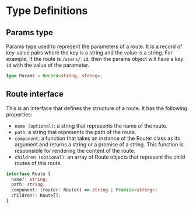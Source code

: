 # Type Definitions

## Params type

Params type used to represent the parameters of a route. It is a record of key-value pairs where the key is a string and the value is a string. For example, if the route is `/users/:id`, then the params object will have a key `id` with the value of the parameter.

```ts
type Params = Record<string, string>;
```

## Route interface

This is an interface that defines the structure of a route. It has the following properties:

- `name (optional)`: a string that represents the name of the route.
- `path`: a string that represents the path of the route.
- `component`: a function that takes an instance of the Router class as its argument and returns a string or a promise of a string. This function is responsible for rendering the content of the route.
- `children (optional)`: an array of Route objects that represent the child routes of this route.

```ts
interface Route {
  name?: string;
  path: string;
  component: (router: Router) => string | Promise<string>;
  children?: Route[];
}
```
